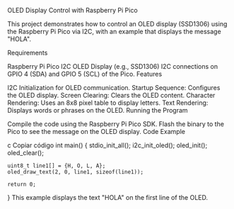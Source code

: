 OLED Display Control with Raspberry Pi Pico

This project demonstrates how to control an OLED display (SSD1306) using the Raspberry Pi Pico via I2C, with an example that displays the message "HOLA".

Requirements

Raspberry Pi Pico
I2C OLED Display (e.g., SSD1306)
I2C connections on GPIO 4 (SDA) and GPIO 5 (SCL) of the Pico.
Features

I2C Initialization for OLED communication.
Startup Sequence: Configures the OLED display.
Screen Clearing: Clears the OLED content.
Character Rendering: Uses an 8x8 pixel table to display letters.
Text Rendering: Displays words or phrases on the OLED.
Running the Program

Compile the code using the Raspberry Pi Pico SDK.
Flash the binary to the Pico to see the message on the OLED display.
Code Example

c
Copiar código
int main() {
    stdio_init_all();
    i2c_init_oled();
    oled_init();
    oled_clear();

    uint8_t line1[] = {H, O, L, A};
    oled_draw_text(2, 0, line1, sizeof(line1));
    
    return 0;
}
This example displays the text "HOLA" on the first line of the OLED.

